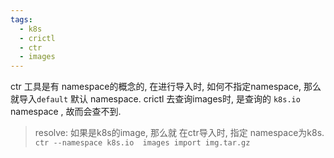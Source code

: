 ```yaml
---
tags:
  - k8s
  - crictl
  - ctr
  - images
---
```

ctr 工具是有 namespace的概念的, 在进行导入时, 如何不指定namespace, 那么就导入`default` 默认 namespace.
crictl 去查询images时, 是查询的 `k8s.io` namespace , 故而会查不到.

> resolve:  如果是k8s的image, 那么就 在ctr导入时, 指定 namespace为k8s.
> `ctr --namespace k8s.io  images import img.tar.gz`











